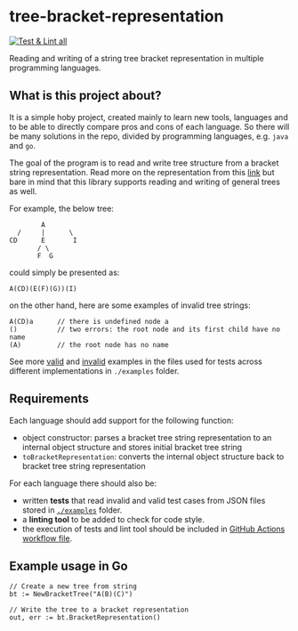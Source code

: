 # tree-bracket-representation

[![Test & Lint all](https://github.com/urgas9/tree-bracket-representation/workflows/Test%20&%20Lint%20all/badge.svg)](https://github.com/urgas9/tree-bracket-representation)

Reading and writing of a string tree bracket representation in multiple programming languages.

## What is this project about?

It is a simple hoby project, created mainly to learn new tools, languages and to be able to directly compare pros and 
cons of each language. So there will be many solutions in the repo, divided by programming languages, e.g. `java` and `go`.  

The goal of the program is to read and write tree structure from a bracket string representation. 
Read more on the representation from this [link](https://www.geeksforgeeks.org/binary-tree-string-brackets/) 
but bare in mind that this library supports reading and writing of general trees as well.
 
For example, the below tree:

            A
      /     |      \
    CD      E       I
           / \
           F  G

could simply be presented as:

    A(CD)(E(F)(G))(I)


on the other hand, here are some examples of invalid tree strings:

    A(CD)a      // there is undefined node a
    ()          // two errors: the root node and its first child have no name
    (A)         // the root node has no name
    
See more [valid](./examples/bracket-tree-valid-cases.json) and [invalid](./examples/bracket-tree-invalid-cases.json) 
examples in the files used for tests across different implementations in `./examples` folder.

## Requirements

Each language should add support for the following function:
* object constructor: parses a bracket tree string representation to an internal object structure and stores initial bracket tree string
* `toBracketRepresentation`: converts the internal object structure back to bracket tree string representation 

For each language there should also be:
* written **tests** that read invalid and valid test cases from JSON files
stored in [`./examples`](./examples) folder. 
* a **linting tool** to be added to check for code style.
* the execution of tests and lint tool should be included in [GitHub Actions workflow file](./.github/workflows/main.yml).

## Example usage in Go

    // Create a new tree from string
    bt := NewBracketTree("A(B)(C)")
    
    // Write the tree to a bracket representation
    out, err := bt.BracketRepresentation()
